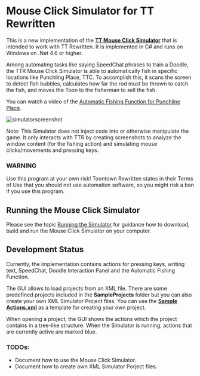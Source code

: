 # Mouse Click Simulator for TT Rewritten

This is a new implementation of the [**TT Mouse Click Simulator**](http://old.preisser-it.de/tt-mausklick/) that is intended to work with TT Rewritten. It is implemented in C# and runs on Windows on .Net 4.6 or higher.

Among automating tasks like saying SpeedChat phrases to train a Doodle, the TTR Mouse Click Simulator is able to automatically fish in specific locations like Punchling Place, TTC. To accomplish this, it scans the screen to detect fish bubbles, calculates how far the rod must be thrown to catch the fish, and moves the Toon to the fisherman to sell the fish.

You can watch a video of the <a href="https://www.youtube.com/watch?v=dS-gBcvsjz4" target="_blank">Automatic Fishing Function for Punchline Place</a>.

![simulatorscreenshot](https://cloud.githubusercontent.com/assets/15179430/10716090/24ac7f16-7b2d-11e5-88cc-52511b380df2.png)

Note: This Simulator does not inject code into or otherwise manipulate the game. It only interacts with TTR by creating screenshots to analyze the window content (for the fishing action) and simulating mouse clicks/movements and pressing keys.

### WARNING
Use this program at your own risk!
Toontown Rewritten states in their Terms of Use that you should not use automation software, so you might risk a ban if you use this program.

## Running the Mouse Click Simulator

Please see the topic [Running the Simulator](https://github.com/TTExtensions/MouseClickSimulator/wiki/Running-the-Simulator) for guidance how to download, build and run the Mouse Click Simulator on your computer.

## Development Status

Currently, the implementation contains actions for pressing keys, writing text, SpeedChat, Doodle Interaction Panel and the Automatic Fishing Function.

The GUI allows to load projects from an XML file. There are some predefined projects included in the **SampleProjects** folder but you can also create your own XML Simulator Project files. You can use the [**Sample Actions.xml**](https://github.com/TTExtensions/MouseClickSimulator/blob/master/TTMouseclickSimulator/SampleProjects/Sample%20Actions.xml) as a template for creating your own project.

When opening a project, the GUI shows the actions which the project contains in a tree-like structure. When the Simulator is running, actions that are currently active are marked blue.

### TODOs:
- Document how to use the Mouse Click Simulator.
- Document how to create own XML Simulator Porject files.
